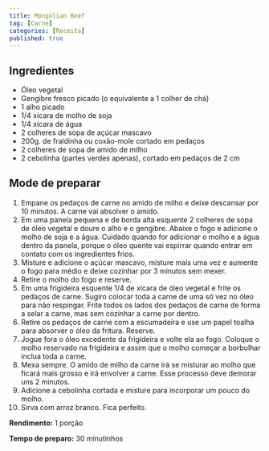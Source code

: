 ```yaml
---
title: Mongolian Beef
tag: [Carne]
categories: [Receita]
published: true
---
```


## Ingredientes

- Óleo vegetal
- Gengibre fresco picado (o equivalente a 1 colher de chá)
- 1 alho picado
- 1/4 xícara de molho de soja
- 1/4 xícara de água
- 2 colheres de sopa de açúcar mascavo
- 200g. de fraldinha ou coxão-mole cortado em pedaços
- 2 colheres de sopa de amido de milho
- 2 cebolinha (partes verdes apenas), cortado em pedaços de 2 cm

## Mode de preparar

1. Empane os pedaços de carne no amido de milho e deixe descansar por 10 minutos. A carne vai absolver o amido.
1. Em uma panela pequena e de borda alta esquente 2 colheres de sopa de óleo vegetal e doure o alho e o gengibre. Abaixe o fogo e adicione o molho de soja e a água. Cuidado quando for adicionar o molho e a água dentro da panela, porque o óleo quente vai espirrar quando entrar em contato com os ingredientes frios. 
1. Misture e adicione o açúcar mascavo, misture mais uma vez e aumente o fogo para médio e deixe cozinhar por 3 minutos sem mexer. 
1. Retire o molho do fogo e reserve.
1. Em uma frigideira esquente 1/4 de xícara de óleo vegetal e frite os pedaços de carne. Sugiro colocar toda a carne de uma só vez no óleo para não respingar. Frite todos os lados dos pedaços de carne de forma a selar a carne, mas sem cozinhar a carne por dentro.
1. Retire os pedaços de  carne com a escumadeira e use um papel toalha para absorver o óleo da fritura. Reserve.
1. Jogue fora o óleo excedente da frigideira e volte ela ao fogo. Coloque o molho reservado na frigideira e assim que o molho começar a borbulhar inclua toda a carne.
1. Mexa sempre. O amido de milho da carne irá se misturar ao molho que ficará mais grosso e irá envolver a carne. Esse processo deve demorar uns 2 minutos.
1. Adicione a cebolinha cortada e misture para incorporar um pouco do molho.
1. Sirva com arroz branco. Fica perfeito.

**Rendimento:** 1 porção

**Tempo de preparo:** 30  minutinhos
